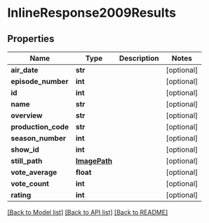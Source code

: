 # InlineResponse2009Results

## Properties
Name | Type | Description | Notes
------------ | ------------- | ------------- | -------------
**air_date** | **str** |  | [optional] 
**episode_number** | **int** |  | [optional] 
**id** | **int** |  | [optional] 
**name** | **str** |  | [optional] 
**overview** | **str** |  | [optional] 
**production_code** | **str** |  | [optional] 
**season_number** | **int** |  | [optional] 
**show_id** | **int** |  | [optional] 
**still_path** | [**ImagePath**](ImagePath.md) |  | [optional] 
**vote_average** | **float** |  | [optional] 
**vote_count** | **int** |  | [optional] 
**rating** | **int** |  | [optional] 

[[Back to Model list]](../README.md#documentation-for-models) [[Back to API list]](../README.md#documentation-for-api-endpoints) [[Back to README]](../README.md)


